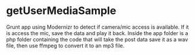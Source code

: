 # getUserMediaSample
Grunt app using Modernizr to detect if camera/mic access is available. If it is access the mic, save the data and play it back.
Inside the app folder is a php folder containing the code that will take the post data save it as a wav file, then use ffmpeg to convert it to an mp3 file.

